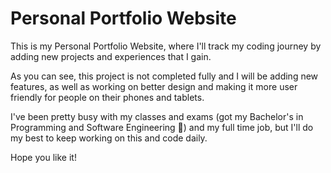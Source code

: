 # Personal Portfolio Website

This is my Personal Portfolio Website, where I'll track my coding journey by adding new projects and experiences that I gain.

As you can see, this project is not completed fully and I will be adding new features, as well as working on better design and making it more user friendly for people on their phones and tablets.

I've been pretty busy with my classes and exams (got my Bachelor's in Programming and Software Engineering 🎉) and my full time job, but I'll do my best to keep working on this and code daily.

Hope you like it!
